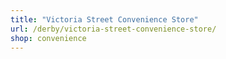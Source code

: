 ```yaml
---
title: "Victoria Street Convenience Store"
url: /derby/victoria-street-convenience-store/
shop: convenience
---
```

